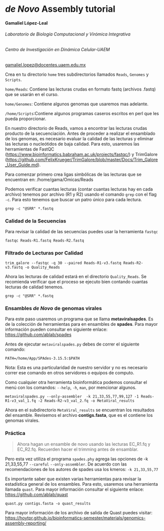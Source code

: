 # *de Novo* Assembly tutorial

#### Gamaliel López-Leal

###### Laboratorio de Biología Computacional y Virómica Integrativa

###### Centro de Investigación en Dinámica Celular-UAEM

gamaliel.lopez@docentes.uaem.edu.mx	



Crea en tu directorio `home` tres subdirectorios llamados `Reads`, `Genomes` y `Scripts`. 

 `home/Reads`: Contiene las lecturas crudas en formato fastq (archivos .fastq) que se usarán en el curso.

 `home/Genomes`: Contiene algunos genomas que usaremos mas adelante.

 `/home/Scripts`:Contiene algunos programas caseros escritos en perl que les pueda proporcionar.



En nuestro directorio de Reads, vamos a encontrar las lecturas crudas producto de la secuenciación. Antes de proceder a realizar el ensamblado de los genomas, es necesario evaluar la calidad de las lecturas y eliminar las lecturas o nucleótidos de baja calidad. Para esto, usaremos las herramientas de FastQC (https://www.bioinformatics.babraham.ac.uk/projects/fastqc/) y TrimGalore (https://github.com/FelixKrueger/TrimGalore/blob/master/Docs/Trim_Galore_User_Guide.md).


Para comenzar primero crea ligas simbólicas de las lecturas que se encuentran en: /home/gama/Omicas/Reads

Podemos verificar cuantas lecturas (contar cuantas lecturas hay en cada archivo) tenemos por archivo (R1 y R2) usando el comando `grep` con el flag `-c`. Para esto tenemos que buscar un patro único para cada lectura.

```
grep -c "@SRR" *.fastq
```

### Calidad de la Secuencias

Para revisar la calidad de las secuencias puedes usar la herramienta `fastqc`

```
fastqc Reads-R1.fastq Reads-R2.fastq 
```

### Filtrado de Lecturas por Calidad

```
trim_galore --fastqc -q 30 --paired Reads-R1-v3.fastq Reads-R2-v3.fastq -o Quality_Reads
```

Ahora las lecturas de calidad estará en el directorio `Quality_Reads`. Se recomienda verificar que el proceso se ejecuto bien contando cuantas lecturas de calidad tenemos.

```
grep -c "@SRR" *.fastq
```



### Ensambles *de Novo* de genomas virales

Para este paso usaremos un programa que se llama **metaviralsapdes**. Es de la colección de herramientas
para en ensambles de **spades**. Para mayor información pueden consultar en siguiente enlace: https://github.com/ablab/spades

Antes de ejecutar `metaviralspades.py`  debes de correr el siguiente comando:

```
PATH=/home/App/SPAdes-3.15.5:$PATH
```

Nota: Esta es una particularidad de nuestro servidor y no es necesario correr ese comando en
otros servidores o equipos de computo.

Como cualquier otra herramienta bioinformática podemos consultar el menú con los comandos: `--help`,
`-h`, `man`, por mencionar algunos.

```
metaviralspades.py --only-assembler  -k 21,33,55,77,99,127 -1 Reads-R1-v3_val_1.fq -2 Reads-R2-v3_val_2.fq -o MetaViral_results
```

Ahora en el subdirectorio `MetaViral_results` se encuentran los resultados del ensamble. Revisemos el archivo **contigs.fasta**, que es el contiene los genomas virales.




### Práctica

> Ahora hagan un ensamble de novo usando las lecturas EC_R1.fq  y  EC_R2.fq. Recuerden hacer el trimming antes de ensamblar.



Pero esta vez utiliza el programa `spades.phy` agrega las opciones de -k 21,33,55,77 `--careful` `--only-assembler`. De acuerdo con las recomendaciones de los autores de spades usa los kmeros: `-k 21,33,55,77`



Es importante saber que existen varias herramientas para revisar la estadística general de los ensambles. Para esto, usaremos una herramienta llamada `quast`. Para mayor información consultar el siguiente enlace:  https://github.com/ablab/quast

```
quast.py contigs.fasta -o quast_results
```

Para mayor información de los archivo de salida de Quast puedes visitar: https://hoytpr.github.io/bioinformatics-semester/materials/genomics-assembly-reporting/
















































































